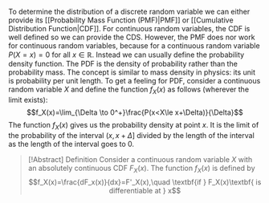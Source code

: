 To determine the distribution of a discrete random variable we can either provide its [[Probability Mass Function (PMF)|PMF]] or [[Cumulative Distribution Function|CDF]]. For continuous random variables, the CDF is well defined so we can provide the CDS. However, the PMF does nor work for continuous random variables, because for a continuous random variable $P(X=x)=0$ for all $x\in \mathbb{R}$. Instead we can usually define the probability density function. The PDF is the density of probability rather than the probability mass. The concept is similar to mass density in physics: its unit is probability per unit length. To get a feeling for PDF, consider a continuous random variable $X$ and define the function $f_X(x)$ as follows (wherever the limit exists): $$f_X(x)=\lim_{\Delta \to 0^+}\frac{P(x<X\le x+\Delta)}{\Delta}$$
The function $f_X(x)$ gives us the probability density at point $x$. It is the limit of the probability of the interval $(x,x+\Delta]$ divided by the length of the interval as the length of the interval goes to $0$. 
> [!Abstract] Definition
> Consider a continuous random variable $X$ with an absolutely continuous CDF $F_X(x)$. The function $f_X(x)$ is defined by 
> $$f_X(x)=\frac{dF_x(x)}{dx}=F'_X(x),\quad \textbf{if } F_X(x)\textbf{ is differentiable at } x$$ 
> 
 